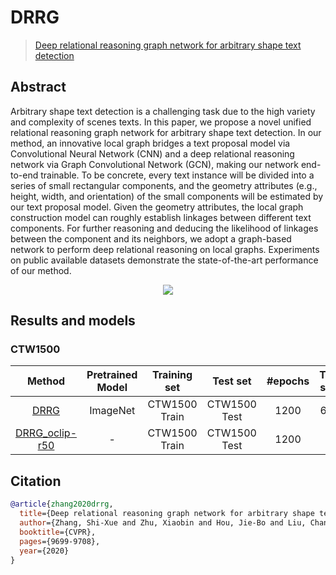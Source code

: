 # DRRG

> [Deep relational reasoning graph network for arbitrary shape text detection](https://arxiv.org/abs/2003.07493)

<!-- [ALGORITHM] -->

## Abstract

Arbitrary shape text detection is a challenging task due to the high variety and complexity of scenes texts. In this paper, we propose a novel unified relational reasoning graph network for arbitrary shape text detection. In our method, an innovative local graph bridges a text proposal model via Convolutional Neural Network (CNN) and a deep relational reasoning network via Graph Convolutional Network (GCN), making our network end-to-end trainable. To be concrete, every text instance will be divided into a series of small rectangular components, and the geometry attributes (e.g., height, width, and orientation) of the small components will be estimated by our text proposal model. Given the geometry attributes, the local graph construction model can roughly establish linkages between different text components. For further reasoning and deducing the likelihood of linkages between the component and its neighbors, we adopt a graph-based network to perform deep relational reasoning on local graphs. Experiments on public available datasets demonstrate the state-of-the-art performance of our method.

<div align=center>
<img src="https://user-images.githubusercontent.com/22607038/142791777-f282300a-fb83-4b5a-a7d4-29f308949f11.png"/>
</div>

## Results and models

### CTW1500

|                            Method                            | Pretrained Model | Training set  |   Test set   | #epochs | Test size | Precision | Recall | Hmean  |                            Download                            |
| :----------------------------------------------------------: | :--------------: | :-----------: | :----------: | :-----: | :-------: | :-------: | :----: | :----: | :------------------------------------------------------------: |
| [DRRG](/configs/textdet/drrg/drrg_resnet50_fpn-unet_1200e_ctw1500.py) |     ImageNet     | CTW1500 Train | CTW1500 Test |  1200   |    640    |  0.8775   | 0.8179 | 0.8467 | [model](https://download.openmmlab.com/mmocr/textdet/drrg/drrg_resnet50_fpn-unet_1200e_ctw1500/drrg_resnet50_fpn-unet_1200e_ctw1500_20220827_105233-d5c702dd.pth) \\ [log](https://download.openmmlab.com/mmocr/textdet/drrg/drrg_resnet50_fpn-unet_1200e_ctw1500/20220827_105233.log) |
| [DRRG_oclip-r50](/configs/textdet/drrg/drrg_oclip-resnet50_fpn-unet_1200e_ctw1500.py) |        -         | CTW1500 Train | CTW1500 Test |  1200   |           |           |        |        |                    [model](<>) \\ [log](<>)                    |

## Citation

```bibtex
@article{zhang2020drrg,
  title={Deep relational reasoning graph network for arbitrary shape text detection},
  author={Zhang, Shi-Xue and Zhu, Xiaobin and Hou, Jie-Bo and Liu, Chang and Yang, Chun and Wang, Hongfa and Yin, Xu-Cheng},
  booktitle={CVPR},
  pages={9699-9708},
  year={2020}
}
```
